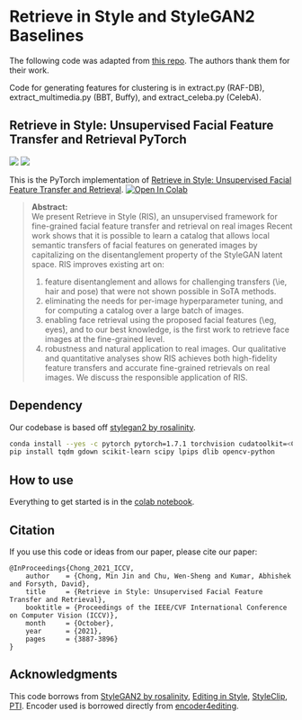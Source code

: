 # Retrieve in Style and StyleGAN2 Baselines

The following code was adapted from [this repo](https://github.com/mchong6/RetrieveInStyle). The authors thank them for their work.

Code for generating features for clustering is in extract.py (RAF-DB), extract\_multimedia.py (BBT, Buffy), and extract\_celeba.py (CelebA).

## Retrieve in Style: Unsupervised Facial Feature Transfer and Retrieval PyTorch
![](teaser.gif)
![](ris_teaser.png)

This is the PyTorch implementation of [Retrieve in Style: Unsupervised Facial Feature Transfer and Retrieval](https://arxiv.org/abs/2107.06256). [![Open In Colab](https://colab.research.google.com/assets/colab-badge.svg)](https://colab.research.google.com/github/mchong6/RetrieveInStyle/blob/main/RIS_colab.ipynb)


>**Abstract:**<br>
>We present Retrieve in Style (RIS), an unsupervised framework for fine-grained facial feature transfer and retrieval on real images Recent work shows that it is possible to learn a catalog that allows local semantic transfers of facial features on generated images by capitalizing on the disentanglement property of the StyleGAN latent space. RIS improves existing art on: 
>1) feature disentanglement and allows for challenging transfers (\ie, hair and pose) that were not shown possible in SoTA methods.
>2) eliminating the needs for per-image hyperparameter tuning, and for computing a catalog over a large batch of images.
>3) enabling face retrieval using the proposed facial features (\eg, eyes), and to our best knowledge, is the first work to retrieve face images at the fine-grained level.
>4) robustness and natural application to real images. 
>Our qualitative and quantitative analyses show RIS achieves both high-fidelity feature transfers and accurate fine-grained retrievals on real images. 
>We discuss the responsible application of RIS.

## Dependency
Our codebase is based off [stylegan2 by rosalinity](https://github.com/rosinality/stylegan2-pytorch). 
```bash
conda install --yes -c pytorch pytorch=1.7.1 torchvision cudatoolkit=<CUDA_VERSION>
pip install tqdm gdown scikit-learn scipy lpips dlib opencv-python
```

## How to use
Everything to get started is in the [colab notebook](https://colab.research.google.com/github/mchong6/RetrieveInStyle/blob/main/RIS_colab.ipynb).

## Citation
If you use this code or ideas from our paper, please cite our paper:
```
@InProceedings{Chong_2021_ICCV,
    author    = {Chong, Min Jin and Chu, Wen-Sheng and Kumar, Abhishek and Forsyth, David},
    title     = {Retrieve in Style: Unsupervised Facial Feature Transfer and Retrieval},
    booktitle = {Proceedings of the IEEE/CVF International Conference on Computer Vision (ICCV)},
    month     = {October},
    year      = {2021},
    pages     = {3887-3896}
}
```

## Acknowledgments
This code borrows from [StyleGAN2 by rosalinity](https://github.com/rosinality/stylegan2-pytorch), [Editing in Style](https://github.com/IVRL/GANLocalEditing), [StyleClip](https://github.com/orpatashnik/StyleCLIP), [PTI](https://github.com/danielroich/PTI). Encoder used is borrowed directly from [encoder4editing](https://github.com/omertov/encoder4editing).
